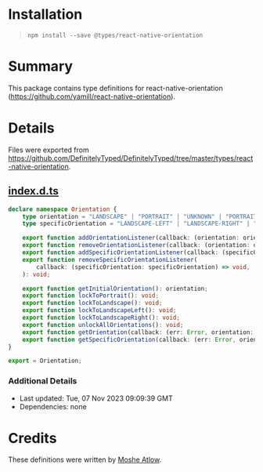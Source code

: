 # Installation
> `npm install --save @types/react-native-orientation`

# Summary
This package contains type definitions for react-native-orientation (https://github.com/yamill/react-native-orientation).

# Details
Files were exported from https://github.com/DefinitelyTyped/DefinitelyTyped/tree/master/types/react-native-orientation.
## [index.d.ts](https://github.com/DefinitelyTyped/DefinitelyTyped/tree/master/types/react-native-orientation/index.d.ts)
````ts
declare namespace Orientation {
    type orientation = "LANDSCAPE" | "PORTRAIT" | "UNKNOWN" | "PORTRAITUPSIDEDOWN";
    type specificOrientation = "LANDSCAPE-LEFT" | "LANDSCAPE-RIGHT" | "PORTRAIT" | "UNKNOWN" | "PORTRAITUPSIDEDOWN";

    export function addOrientationListener(callback: (orientation: orientation) => void): void;
    export function removeOrientationListener(callback: (orientation: orientation) => void): void;
    export function addSpecificOrientationListener(callback: (specificOrientation: specificOrientation) => void): void;
    export function removeSpecificOrientationListener(
        callback: (specificOrientation: specificOrientation) => void,
    ): void;

    export function getInitialOrientation(): orientation;
    export function lockToPortrait(): void;
    export function lockToLandscape(): void;
    export function lockToLandscapeLeft(): void;
    export function lockToLandscapeRight(): void;
    export function unlockAllOrientations(): void;
    export function getOrientation(callback: (err: Error, orientation: orientation) => void): void;
    export function getSpecificOrientation(callback: (err: Error, orientation: specificOrientation) => void): void;
}

export = Orientation;

````

### Additional Details
 * Last updated: Tue, 07 Nov 2023 09:09:39 GMT
 * Dependencies: none

# Credits
These definitions were written by [Moshe Atlow](https://github.com/MoLow).
